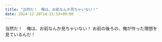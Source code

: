```yaml
---
title: "当然だ！　俺は、お前なんか見ちゃいない！"
date: 2024-12-20T14:21:53+09:00
---
```

当然だ！　俺は、お前なんか見ちゃいない！
お前の後ろの、俺が作った理想を見ているんだ！
